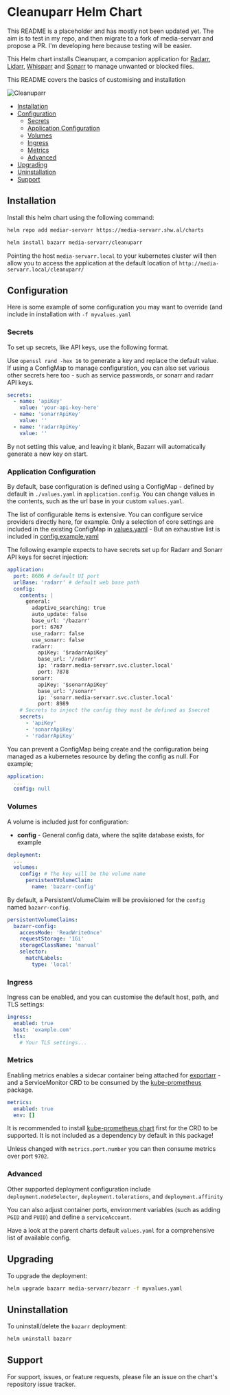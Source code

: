 # Cleanuparr Helm Chart

This README is a placeholder and has mostly not been updated yet. The aim is to test in my repo, and then migrate to a fork of media-servarr and propose a PR. I'm developing here because testing will be easier.

This Helm chart installs Cleanuparr, a companion application for [Radarr](../radarr/), [Lidarr](../lidarr/), [Whisparr](../whisparr/) and [Sonarr](../sonarr/) to manage unwanted or blocked files.

This README covers the basics of customising and installation

![Cleanuparr](./icon.png)

<!-- vim-md-toc format=bullets ignore=^TODO$ -->
* [Installation](#installation)
* [Configuration](#configuration)
  * [Secrets](#secrets)
  * [Application Configuration](#application-configuration)
  * [Volumes](#volumes)
  * [Ingress](#ingress)
  * [Metrics](#metrics)
  * [Advanced](#advanced)
* [Upgrading](#upgrading)
* [Uninstallation](#uninstallation)
* [Support](#support)
<!-- vim-md-toc END -->

## Installation

Install this helm chart using the following command:

```bash
helm repo add mediar-servarr https://media-servarr.shw.al/charts

helm install bazarr media-servarr/cleanuparr
```

Pointing the host `media-servarr.local` to your kubernetes cluster will then allow you to access the application at the default location of `http://media-servarr.local/cleanuparr/`

## Configuration

Here is some example of some configuration you may want to override (and include in installation with `-f myvalues.yaml`

### Secrets

To set up secrets, like API keys, use the following format.

Use `openssl rand -hex 16` to generate a key and replace the default value. If using a ConfigMap to manage configuration, you can also set various other secrets here too - such as service passwords, or sonarr and radarr API keys.

```yaml
secrets:
  - name: 'apiKey'
    value: 'your-api-key-here'
  - name: 'sonarrApiKey'
    value: ''
  - name: 'radarrApiKey'
    value: ''
```

By not setting this value, and leaving it blank, Bazarr will automatically generate a new key on start.

### Application Configuration

By default, base configuration is defined using a ConfigMap - defined by default in `./values.yaml` in `application.config`. You can change values in the contents, such as the url base in your custom `values.yaml`.

The list of configurable items is extensive. You can configure service providers directly here, for example. Only a selection of core settings are included in the existing ConfigMap in [values.yaml](values.yaml) - But an exhaustive list is included in [config.example.yaml](./config.example.yaml)

The following example expects to have secrets set up for Radarr and Sonarr API keys for secret injection:

```yaml
application:
  port: 8686 # default UI port
  urlBase: 'radarr' # default web base path
  config:
    contents: |
      general:
        adaptive_searching: true
        auto_update: false
        base_url: '/bazarr'
        port: 6767
        use_radarr: false
        use_sonarr: false
        radarr:
          apiKey: '$radarrApiKey'
          base_url: '/radarr'
          ip: 'radarr.media-servarr.svc.cluster.local'
          port: 7878
        sonarr:
          apiKey: '$sonarrApiKey'
          base_url: '/sonarr'
          ip: 'sonarr.media-servarr.svc.cluster.local'
          port: 8989
    # Secrets to inject the config they must be defined as $secret
    secrets:
      - 'apiKey'
      - 'sonarrApiKey'
      - 'radarrApiKey'
```

You can prevent a ConfigMap being create and the configuration being managed as a kubernetes resource by defing the config as null. For example;

```yaml
application:
  ...
  config: null
```

### Volumes

A volume is included just for configuration:

- **config** - General config data, where the sqlite database exists, for example

```yaml
deployment:
  ...
  volumes:
    config: # The key will be the volume name
      persistentVolumeClaim:
        name: 'bazarr-config'
```

By default, a PersistentVolumeClaim will be provisioned for the `config` named `bazarr-config`.

```yaml
persistentVolumeClaims:
  bazarr-config:
    accessMode: 'ReadWriteOnce'
    requestStorage: '1Gi'
    storageClassName: 'manual'
    selector:
      matchLabels:
        type: 'local'
```

### Ingress

Ingress can be enabled, and you can customise the default host, path, and TLS settings:

```yaml
ingress:
  enabled: true
  host: 'example.com'
  tls:
    # Your TLS settings...
```

### Metrics

Enabling metrics enables a sidecar container being attached for [exportarr](https://github.com/onedr0p/exportarr/) - and a ServiceMonitor CRD to be consumed by the [kube-prometheus](https://github.com/prometheus-operator/kube-prometheus) package.

```yaml
metrics:
  enabled: true
  env: []
```

It is recommended to install [kube-prometheus chart](https://github.com/prometheus-community/helm-charts/tree/main/charts/kube-prometheus-stack) first for the CRD to be supported. It is not included as a dependency by default in this package!

Unless changed with `metrics.port.number` you can then consume metrics over port `9702`.

### Advanced

Other supported deployment configuration include `deployment.nodeSelector`, `deployment.tolerations`, and `deployment.affinity`

You can also adjust container ports, environment variables (such as adding `PGID` and `PUID`) and define a `serviceAccount`.

Have a look at the parent charts default `values.yaml` for a comprehensive list of available config.

## Upgrading

To upgrade the deployment:

```bash
helm upgrade bazarr media-servarr/bazarr -f myvalues.yaml
```

## Uninstallation

To uninstall/delete the `bazarr` deployment:

```bash
helm uninstall bazarr
```

## Support

For support, issues, or feature requests, please file an issue on the chart's repository issue tracker.
